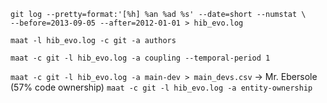 ```
git log --pretty=format:'[%h] %an %ad %s' --date=short --numstat \
--before=2013-09-05 --after=2012-01-01 > hib_evo.log
```

`maat -l hib_evo.log -c git -a authors`

`maat -c git -l hib_evo.log -a coupling --temporal-period 1`

`maat -c git -l hib_evo.log -a main-dev > main_devs.csv`
-> Mr. Ebersole (57% code ownership)
`maat -c git -l hib_evo.log -a entity-ownership`
